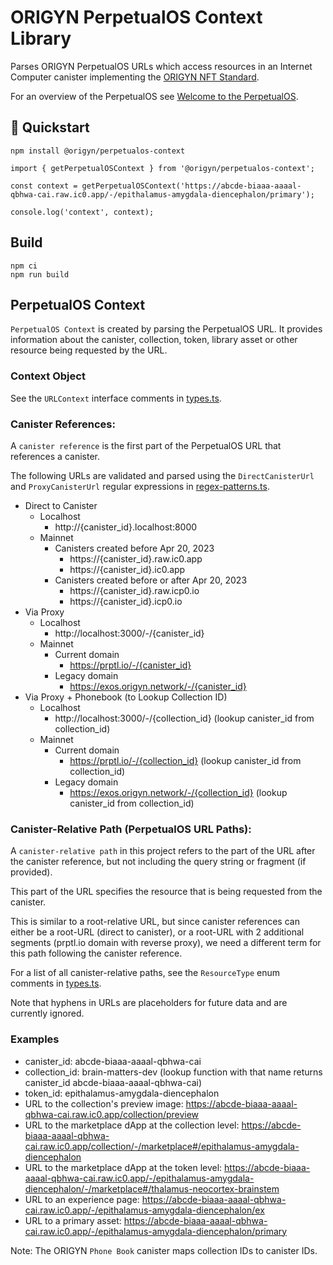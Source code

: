 # ORIGYN PerpetualOS Context Library

Parses ORIGYN PerpetualOS URLs which access resources in an Internet Computer canister implementing the [ORIGYN NFT Standard](https://github.com/ORIGYN-SA/origyn_nft/blob/main/docs/specification.md).

For an overview of the PerpetualOS see [Welcome to the PerpetualOS](https://medium.com/@ORIGYN-Foundation/welcome-to-the-perpetualos-188d1d195784).

## 🏁 Quickstart

```
npm install @origyn/perpetualos-context
```

```
import { getPerpetualOSContext } from '@origyn/perpetualos-context';

const context = getPerpetualOSContext('https://abcde-biaaa-aaaal-qbhwa-cai.raw.ic0.app/-/epithalamus-amygdala-diencephalon/primary');

console.log('context', context);
```

## Build

```
npm ci
npm run build
```

## PerpetualOS Context

`PerpetualOS Context` is created by parsing the PerpetualOS URL. It provides information
about the canister, collection, token, library asset or other resource being requested by the URL.

### Context Object

See the `URLContext` interface comments in [types.ts](src/types.ts).

### Canister References:

A `canister reference` is the first part of the PerpetualOS URL that references a canister.

The following URLs are validated and parsed using the `DirectCanisterUrl` and `ProxyCanisterUrl`
regular expressions in [regex-patterns.ts](src/regex-patterns.ts).

- Direct to Canister
  - Localhost
    - http://{canister_id}.localhost:8000
  - Mainnet
    - Canisters created before Apr 20, 2023
      - https://{canister_id}.raw.ic0.app
      - https://{canister_id}.ic0.app
    - Canisters created before or after Apr 20, 2023
      - https://{canister_id}.raw.icp0.io
      - https://{canister_id}.icp0.io
- Via Proxy
  - Localhost
    - http://localhost:3000/-/{canister_id}
  - Mainnet
    - Current domain
      - https://prptl.io/-/{canister_id}
    - Legacy domain
      - https://exos.origyn.network/-/{canister_id}
- Via Proxy + Phonebook (to Lookup Collection ID)
  - Localhost
    - http://localhost:3000/-/{collection_id} (lookup canister_id from collection_id)
  - Mainnet
    - Current domain
      - https://prptl.io/-/{collection_id} (lookup canister_id from collection_id)
    - Legacy domain
      - https://exos.origyn.network/-/{collection_id} (lookup canister_id from collection_id)

### Canister-Relative Path (PerpetualOS URL Paths):

A `canister-relative path` in this project refers to the part of the URL after the canister reference,
but not including the query string or fragment (if provided).

This part of the URL specifies the resource that is being requested from the canister.

This is similar to a root-relative URL, but since canister references can either be a root-URL (direct to canister),
or a root-URL with 2 additional segments (prptl.io domain with reverse proxy), we need a different term for
this path following the canister reference.

For a list of all canister-relative paths, see the `ResourceType` enum comments in [types.ts](src/types.ts).

Note that hyphens in URLs are placeholders for future data and are currently ignored.

### Examples

- canister_id: abcde-biaaa-aaaal-qbhwa-cai
- collection_id: brain-matters-dev (lookup function with that name returns canister_id abcde-biaaa-aaaal-qbhwa-cai)
- token_id: epithalamus-amygdala-diencephalon
- URL to the collection's preview image: https://abcde-biaaa-aaaal-qbhwa-cai.raw.ic0.app/collection/preview
- URL to the marketplace dApp at the collection level: https://abcde-biaaa-aaaal-qbhwa-cai.raw.ic0.app/collection/-/marketplace#/epithalamus-amygdala-diencephalon
- URL to the marketplace dApp at the token level: https://abcde-biaaa-aaaal-qbhwa-cai.raw.ic0.app/-/epithalamus-amygdala-diencephalon/-/marketplace#/thalamus-neocortex-brainstem
- URL to an experience page: https://abcde-biaaa-aaaal-qbhwa-cai.raw.ic0.app/-/epithalamus-amygdala-diencephalon/ex
- URL to a primary asset: https://abcde-biaaa-aaaal-qbhwa-cai.raw.ic0.app/-/epithalamus-amygdala-diencephalon/primary

Note: The ORIGYN `Phone Book` canister maps collection IDs to canister IDs.
